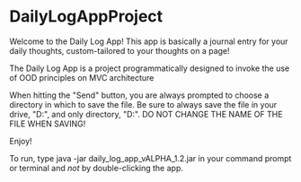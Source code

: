 # DailyLogAppProject
Welcome to the Daily Log App!
This app is basically a journal entry for your daily thoughts, custom-tailored to your thoughts on a page!

The Daily Log App is a project programmatically designed to invoke the use of OOD principles on MVC architecture

When hitting the "Send" button, you are always prompted to choose a directory in which to save the file.
Be sure to always save the file in your drive, "D:", and only directory, "D:".
DO NOT CHANGE THE NAME OF THE FILE WHEN SAVING!

Enjoy!

To run, type java -jar daily_log_app_vALPHA_1.2.jar in your command prompt or terminal and *not* by double-clicking the app.

